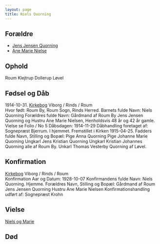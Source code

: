 ```yaml
---
layout: page
title: Niels Quorning
---
```


## Forældre

* [Jens Jensen Quorning](/stamt/jens-jensen-quorning/)
* [Ane Marie Nielse](/stamt/jens-jensen-quorning/)

## Ophold

Roum
Klejtrup
Dollerup
Løvel

## Fødsel og Dåb
1914-10-31.
[Kirkebog](https://www.danishfamilysearch.dk/sogn2049/churchbook/source19135/opslag3865656)
Viborg / Rinds / Roum  
Hvor født: Roum By, Roum Sogn, Rinds Herred.
Barnets fulde Navn: Niels Quorning
Forældres fulde Navn:
Gårdmand af Roum By Jens Jensen Quorning og
Hustru Ane Marie Nielsen,
Henholdsvis 48 år og 42 år gamle. Vielse se Folio / No 5
Dåbsdagen: 1914-11-29
Dåbhandling foretaget af: Sognepræst Bjerrum. I hjemmet. Fremstillet i Kirken 1915-04-25.
Fadders fulde Navn, Stilling og Bopæl:
Pige Anna Quorning
Pige Johanne Marie Quorning
Ungkarl Jens Kristian Quorning
Ungkarl Kristian Johannes Quorning
alle af Roum By.
Unkarl Thomas Vesterby Quorning
af Løvel.

## Konfirmation
[Kirkebog](https://www.danishfamilysearch.dk/sogn2049/churchbook/source19135/opslag3865797)
Viborg / Rinds / Roum  
Konfirmation Aar og Datum: 1928-10-07
Konfirmandens fulde Navn: Niels Quorning. Hjemme.
Forældres Navn, Stilling og Bopæl:
Gårdmand af Roum Jens Jensen Quorning
Hustru Ane Marie Nielsen
Konfirmationshandling udført af:
Sognepræst Krohn

## Vielse

[Niels og Marie](/stamt/niels-marie-quorning/)

## Død

